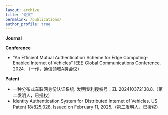 ```yaml
---
layout: archive
title: "论文"
permalink: /publications/
author_profile: true
---
```


<!-- {% if author.googlescholar %}
  You can also find my articles on <u><a href="{{author.googlescholar}}">my Google Scholar profile</a>.</u>
{% endif %}

{% include base_path %}

{% for post in site.publications reversed %}
  {% include archive-single.html %}
{% endfor %} -->


**Journal**


**Conference**
- "An Efficient Mutual Authentication Scheme for Edge Computing-Enabled Internet of Vehicles" IEEE Global Communications Conference. 2024. （一作，通信领域A类会议）

**Patent**
- 一种分布式车联网身份认证系统. 发明专利授权号：ZL 202410372138.8.（第二发明人，已授权）
- Identity Authentication System for Distributed Internet of Vehicles. US Patent 18/825,028, Issued on February 11, 2025.（第二发明人，已授权）